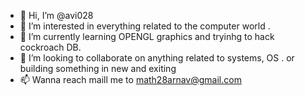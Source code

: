 - 👋 Hi, I’m @avi028
- 👀 I’m interested in everything related to the computer world .
- 🌱 I’m currently learning OPENGL graphics and tryinhg to hack cockroach DB. 
- 💞️ I’m looking to collaborate on anything related to systems, OS . or building something in new and exiting 
- 📫 Wanna reach maill me to math28arnav@gmail.com

<!---
avi028/avi028 is a ✨ special ✨ repository because its `README.md` (this file) appears on your GitHub profile.
You can click the Preview link to take a look at your changes.
--->
